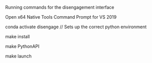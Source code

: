 Running commands for the disengagement interface

Open x64 Native Tools Command Prompt for VS 2019

conda activate disengage  // Sets up the correct python environment

make install

make PythonAPI

make launch
